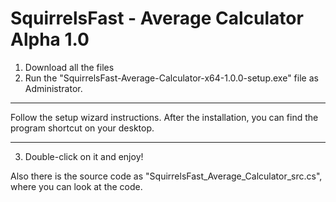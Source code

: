 # SquirrelsFast - Average Calculator Alpha 1.0

1. Download all the files
2. Run the "SquirrelsFast-Average-Calculator-x64-1.0.0-setup.exe" file as Administrator.
***
Follow the setup wizard instructions. After the installation, you can find the program shortcut on your desktop.
***
3. Double-click on it and enjoy!

Also there is the source code as "SquirrelsFast_Average_Calculator_src.cs", where you can look at the code.
